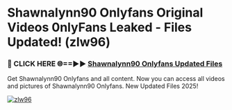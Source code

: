 # Shawnalynn90 Onlyfans Original Videos 0nlyFans Leaked - Files Updated! (zlw96)

<h3>🔴 CLICK HERE 🌐==►► <a href="https://tinyurl.com/ehrbuxhb" rel="nofollow">Shawnalynn90 Onlyfans Updated Files</a></h3>

Get Shawnalynn90 Onlyfans and all content. Now you can access all videos and pictures of Shawnalynn90 Onlyfans. New Updated Files 2025!

[![zlw96](https://i.imgur.com/lVYEuWS.gif)](https://tinyurl.com/ehrbuxhb)
